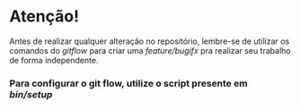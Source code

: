 # Atenção!

Antes de realizar qualquer alteração no repositório, lembre-se 
de utilizar os comandos do *gitflow* para criar uma *feature/bugifx* pra
realizar seu trabalho de forma independente.

### Para configurar o git flow, utilize o script presente em *bin/setup*
